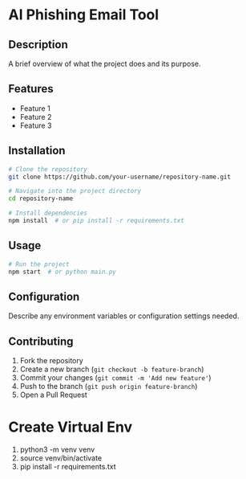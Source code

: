 # AI Phishing Email Tool

## Description
A brief overview of what the project does and its purpose.

## Features
- Feature 1
- Feature 2
- Feature 3

## Installation
```bash
# Clone the repository
git clone https://github.com/your-username/repository-name.git

# Navigate into the project directory
cd repository-name

# Install dependencies
npm install  # or pip install -r requirements.txt
```

## Usage
```bash
# Run the project
npm start  # or python main.py
```

## Configuration
Describe any environment variables or configuration settings needed.

## Contributing
1. Fork the repository
2. Create a new branch (`git checkout -b feature-branch`)
3. Commit your changes (`git commit -m 'Add new feature'`)
4. Push to the branch (`git push origin feature-branch`)
5. Open a Pull Request

# Create Virtual Env
1. python3 -m venv venv
2. source venv/bin/activate
3. pip install -r requirements.txt